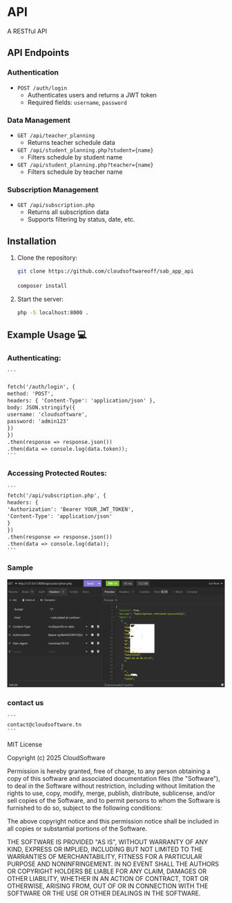 #   API

A RESTful API


## API Endpoints

### Authentication
- `POST /auth/login`
  - Authenticates users and returns a JWT token
  - Required fields: `username`, `password`

### Data Management
- `GET /api/teacher_planning`
  - Returns teacher schedule data
- `GET /api/student_planning.php?student={name}`
  - Filters  schedule by student name
- `GET /api/student_planning.php?teacher={name}`
  - Filters schedule by teacher name

### Subscription Management
- `GET /api/subscription.php`
  - Returns all subscription data
  - Supports filtering by status, date, etc.

## Installation

1. Clone the repository:
   ```bash
   git clone https://github.com/cloudsoftwareoff/sab_app_api

   composer install
   ```
2. Start the server:
   ```bash
   php -S localhost:8000 .
   ```
## Example Usage 💻

### Authenticating:

    ```
    
    fetch('/auth/login', {
    method: 'POST',
    headers: { 'Content-Type': 'application/json' },
    body: JSON.stringify({
    username: 'cloudsoftware',
    password: 'admin123'
    })
    })
    .then(response => response.json())
    .then(data => console.log(data.token));
    ```

### Accessing Protected Routes:

    ```
    fetch('/api/subscription.php', {
    headers: {
    'Authorization': 'Bearer YOUR_JWT_TOKEN',
    'Content-Type': 'application/json'
    }
    })
    .then(response => response.json())
    .then(data => console.log(data));
    ```

### Sample  
![Schedule Data Example](./shot.png)


### contact us
    ```
    contact@cloudsoftware.tn
    ```
MIT License

Copyright (c) 2025 CloudSoftware

Permission is hereby granted, free of charge, to any person obtaining a copy
of this software and associated documentation files (the "Software"), to deal
in the Software without restriction, including without limitation the rights
to use, copy, modify, merge, publish, distribute, sublicense, and/or sell
copies of the Software, and to permit persons to whom the Software is
furnished to do so, subject to the following conditions:

The above copyright notice and this permission notice shall be included in all
copies or substantial portions of the Software.

THE SOFTWARE IS PROVIDED "AS IS", WITHOUT WARRANTY OF ANY KIND, EXPRESS OR
IMPLIED, INCLUDING BUT NOT LIMITED TO THE WARRANTIES OF MERCHANTABILITY,
FITNESS FOR A PARTICULAR PURPOSE AND NONINFRINGEMENT. IN NO EVENT SHALL THE
AUTHORS OR COPYRIGHT HOLDERS BE LIABLE FOR ANY CLAIM, DAMAGES OR OTHER
LIABILITY, WHETHER IN AN ACTION OF CONTRACT, TORT OR OTHERWISE, ARISING FROM,
OUT OF OR IN CONNECTION WITH THE SOFTWARE OR THE USE OR OTHER DEALINGS IN THE
SOFTWARE.